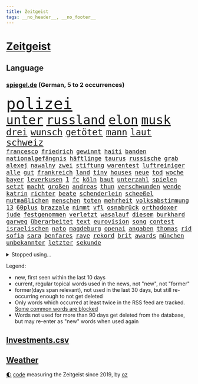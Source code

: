 ```yaml
---
title: Zeitgeist
tags: __no_header__, __no_footer__
---
```


# [Zeitgeist](https://oliz.io/zeitgeist/)

## Language

<h3><a href="https://www.spiegel.de" target="_blank">spiegel.de</a> (German, 5 to 2 occurrences)</h3>
<p style="font-family:monospace">
<span style="font-size:32pt"><a href="news_links.html#polizei" class="current">polizei</a></span>
<br>
<span style="font-size:25pt"><a href="news_links.html#unter" class="current">unter</a></span>
<span style="font-size:25pt"><a href="news_links.html#russland" class="current">russland</a></span>
<span style="font-size:25pt"><a href="news_links.html#elon" class="current">elon</a></span>
<span style="font-size:25pt"><a href="news_links.html#musk" class="current">musk</a></span>
<br>
<span style="font-size:18pt"><a href="news_links.html#drei" class="current">drei</a></span>
<span style="font-size:18pt"><a href="news_links.html#wunsch" class="current">wunsch</a></span>
<span style="font-size:18pt"><a href="news_links.html#getötet" class="current">getötet</a></span>
<span style="font-size:18pt"><a href="news_links.html#mann" class="current">mann</a></span>
<span style="font-size:18pt"><a href="news_links.html#laut" class="current">laut</a></span>
<span style="font-size:18pt"><a href="news_links.html#schweiz" class="current">schweiz</a></span>
<br>
<span style="font-size:12pt"><a href="news_links.html#francesco" class="new">francesco</a></span>
<span style="font-size:12pt"><a href="news_links.html#friedrich" class="current">friedrich</a></span>
<span style="font-size:12pt"><a href="news_links.html#gewinnt" class="current">gewinnt</a></span>
<span style="font-size:12pt"><a href="news_links.html#haiti" class="new">haiti</a></span>
<span style="font-size:12pt"><a href="news_links.html#banden" class="current">banden</a></span>
<span style="font-size:12pt"><a href="news_links.html#nationalgefängnis" class="new">nationalgefängnis</a></span>
<span style="font-size:12pt"><a href="news_links.html#häftlinge" class="current">häftlinge</a></span>
<span style="font-size:12pt"><a href="news_links.html#taurus" class="current">taurus</a></span>
<span style="font-size:12pt"><a href="news_links.html#russische" class="current">russische</a></span>
<span style="font-size:12pt"><a href="news_links.html#grab" class="current">grab</a></span>
<span style="font-size:12pt"><a href="news_links.html#alexej" class="current">alexej</a></span>
<span style="font-size:12pt"><a href="news_links.html#nawalny" class="current">nawalny</a></span>
<span style="font-size:12pt"><a href="news_links.html#zwei" class="current">zwei</a></span>
<span style="font-size:12pt"><a href="news_links.html#stiftung" class="current">stiftung</a></span>
<span style="font-size:12pt"><a href="news_links.html#warentest" class="current">warentest</a></span>
<span style="font-size:12pt"><a href="news_links.html#luftreiniger" class="new">luftreiniger</a></span>
<span style="font-size:12pt"><a href="news_links.html#alle" class="current">alle</a></span>
<span style="font-size:12pt"><a href="news_links.html#gut" class="current">gut</a></span>
<span style="font-size:12pt"><a href="news_links.html#frankreich" class="current">frankreich</a></span>
<span style="font-size:12pt"><a href="news_links.html#land" class="current">land</a></span>
<span style="font-size:12pt"><a href="news_links.html#tiny" class="new">tiny</a></span>
<span style="font-size:12pt"><a href="news_links.html#houses" class="new">houses</a></span>
<span style="font-size:12pt"><a href="news_links.html#neue" class="current">neue</a></span>
<span style="font-size:12pt"><a href="news_links.html#tod" class="current">tod</a></span>
<span style="font-size:12pt"><a href="news_links.html#woche" class="current">woche</a></span>
<span style="font-size:12pt"><a href="news_links.html#bayer" class="current">bayer</a></span>
<span style="font-size:12pt"><a href="news_links.html#leverkusen" class="current">leverkusen</a></span>
<span style="font-size:12pt"><a href="news_links.html#1" class="current">1</a></span>
<span style="font-size:12pt"><a href="news_links.html#fc" class="current">fc</a></span>
<span style="font-size:12pt"><a href="news_links.html#köln" class="current">köln</a></span>
<span style="font-size:12pt"><a href="news_links.html#baut" class="current">baut</a></span>
<span style="font-size:12pt"><a href="news_links.html#unterzahl" class="new">unterzahl</a></span>
<span style="font-size:12pt"><a href="news_links.html#spielen" class="current">spielen</a></span>
<span style="font-size:12pt"><a href="news_links.html#setzt" class="current">setzt</a></span>
<span style="font-size:12pt"><a href="news_links.html#macht" class="current">macht</a></span>
<span style="font-size:12pt"><a href="news_links.html#großen" class="current">großen</a></span>
<span style="font-size:12pt"><a href="news_links.html#andreas" class="current">andreas</a></span>
<span style="font-size:12pt"><a href="news_links.html#thun" class="new">thun</a></span>
<span style="font-size:12pt"><a href="news_links.html#verschwunden" class="current">verschwunden</a></span>
<span style="font-size:12pt"><a href="news_links.html#wende" class="current">wende</a></span>
<span style="font-size:12pt"><a href="news_links.html#katrin" class="current">katrin</a></span>
<span style="font-size:12pt"><a href="news_links.html#richter" class="current">richter</a></span>
<span style="font-size:12pt"><a href="news_links.html#beate" class="new">beate</a></span>
<span style="font-size:12pt"><a href="news_links.html#schenderlein" class="new">schenderlein</a></span>
<span style="font-size:12pt"><a href="news_links.html#scheeßel" class="new">scheeßel</a></span>
<span style="font-size:12pt"><a href="news_links.html#mutmaßlichen" class="current">mutmaßlichen</a></span>
<span style="font-size:12pt"><a href="news_links.html#menschen" class="current">menschen</a></span>
<span style="font-size:12pt"><a href="news_links.html#toten" class="current">toten</a></span>
<span style="font-size:12pt"><a href="news_links.html#mehrheit" class="current">mehrheit</a></span>
<span style="font-size:12pt"><a href="news_links.html#volksabstimmung" class="new">volksabstimmung</a></span>
<span style="font-size:12pt"><a href="news_links.html#13" class="current">13</a></span>
<span style="font-size:12pt"><a href="news_links.html#60plus" class="new">60plus</a></span>
<span style="font-size:12pt"><a href="news_links.html#brazzale" class="new">brazzale</a></span>
<span style="font-size:12pt"><a href="news_links.html#nimmt" class="current">nimmt</a></span>
<span style="font-size:12pt"><a href="news_links.html#vfl" class="current">vfl</a></span>
<span style="font-size:12pt"><a href="news_links.html#osnabrück" class="current">osnabrück</a></span>
<span style="font-size:12pt"><a href="news_links.html#orthodoxer" class="new">orthodoxer</a></span>
<span style="font-size:12pt"><a href="news_links.html#jude" class="current">jude</a></span>
<span style="font-size:12pt"><a href="news_links.html#festgenommen" class="current">festgenommen</a></span>
<span style="font-size:12pt"><a href="news_links.html#verletzt" class="current">verletzt</a></span>
<span style="font-size:12pt"><a href="news_links.html#wasalauf" class="new">wasalauf</a></span>
<span style="font-size:12pt"><a href="news_links.html#diesem" class="current">diesem</a></span>
<span style="font-size:12pt"><a href="news_links.html#burkhard" class="current">burkhard</a></span>
<span style="font-size:12pt"><a href="news_links.html#garweg" class="current">garweg</a></span>
<span style="font-size:12pt"><a href="news_links.html#überarbeitet" class="new">überarbeitet</a></span>
<span style="font-size:12pt"><a href="news_links.html#text" class="current">text</a></span>
<span style="font-size:12pt"><a href="news_links.html#eurovision" class="current">eurovision</a></span>
<span style="font-size:12pt"><a href="news_links.html#song" class="current">song</a></span>
<span style="font-size:12pt"><a href="news_links.html#contest" class="current">contest</a></span>
<span style="font-size:12pt"><a href="news_links.html#israelischen" class="current">israelischen</a></span>
<span style="font-size:12pt"><a href="news_links.html#nato" class="current">nato</a></span>
<span style="font-size:12pt"><a href="news_links.html#magdeburg" class="current">magdeburg</a></span>
<span style="font-size:12pt"><a href="news_links.html#openai" class="current">openai</a></span>
<span style="font-size:12pt"><a href="news_links.html#angaben" class="current">angaben</a></span>
<span style="font-size:12pt"><a href="news_links.html#thomas" class="current">thomas</a></span>
<span style="font-size:12pt"><a href="news_links.html#rid" class="new">rid</a></span>
<span style="font-size:12pt"><a href="news_links.html#sofia" class="current">sofia</a></span>
<span style="font-size:12pt"><a href="news_links.html#sara" class="current">sara</a></span>
<span style="font-size:12pt"><a href="news_links.html#benfares" class="current">benfares</a></span>
<span style="font-size:12pt"><a href="news_links.html#raye" class="new">raye</a></span>
<span style="font-size:12pt"><a href="news_links.html#rekord" class="current">rekord</a></span>
<span style="font-size:12pt"><a href="news_links.html#brit" class="new">brit</a></span>
<span style="font-size:12pt"><a href="news_links.html#awards" class="current">awards</a></span>
<span style="font-size:12pt"><a href="news_links.html#münchen" class="current">münchen</a></span>
<span style="font-size:12pt"><a href="news_links.html#unbekannter" class="current">unbekannter</a></span>
<span style="font-size:12pt"><a href="news_links.html#letzter" class="current">letzter</a></span>
<span style="font-size:12pt"><a href="news_links.html#sekunde" class="current">sekunde</a></span>
</p>
<details>
<summary>Stopped using...</summary>
<p class="former" style="font-size:12pt">
bemüht(1228) linie(1228) aufmerksamkeit(1227) haftstrafe(1227) trat(1227) vorbild(1227) dänemark(1226) 35(1225) ausnahmen(1225) betrug(1225) bundesländer(1225) cdupolitiker(1225) echte(1225) entlässt(1225) höchsten(1225) jobs(1225) vorschläge(1225) ärzte(1225) 100000(1224) betreiber(1224) gehalt(1224) geliefert(1224) wales(1224) williams(1224) mali(1223) november(1223) software(1223) tödliche(1223) diesel(1222) kohle(1222) mediziner(1222) steigende(1222) ard(1221) aufsehen(1221) manchester(1221) unrecht(1221) anleger(1220) egal(1220) planeten(1220) urlaub(1220) ehemann(1219) investoren(1219) islamischen(1219) reiche(1219) tempo(1219) 33(1218) innenminister(1218) kriminellen(1218) landesregierung(1218) strecke(1218) kollaps(1217) debakel(1216) gebaut(1216) portugal(1216) trafen(1216) warf(1216) fragt(1215) radikale(1215) schaltet(1215) verpassen(1215) 65(1213) 2030(1212) institut(1212) juristisch(1212) licht(1212) toter(1212) unglück(1212) vorgaben(1212) mitteln(1211) rassistischen(1211) vorjahr(1211) distanz(1210) gesehen(1210) spaß(1210) zinsen(1210) crash(1209) extremen(1209) bedeutung(1207) berühmte(1207) erkenntnisse(1207) sendung(1207) anzeichen(1206) berät(1206) weckt(1206) zurückgegangen(1205) deals(1204) gefangene(1204) einschätzung(1203) pkw(1203) änderungen(1202) em(1201) brechen(1199) bundesverfassungsgericht(1196) journalist(1196) konferenz(1196) umgeht(1196) nationalen(1195) unterdessen(1190) vorläufig(1185) uhaft(1183) einkommen(1181) lehrkräfte(1179) sogenannten(1178) günther(1175) staatlichen(1175) hitler(1158) mängel(1155) einfache(1149) stopp(1142) nick(1138) wetterdienst(1133) diagnose(1115) rückgang(1088) happy(1062) werte(1025) interessen(1024) fußballnationalmannschaft(1014) kolumbien(974) auswärtige(958) kroatien(956) sichtbar(931) erfolglos(927) 20000(918) umkämpften(913) jahrzehnt(912) günstiges(910) gesetzentwurf(875) schulden(869) abtreibung(866) 15000(863) eingeführt(860) energiekosten(853) umsetzung(841) 200000(840) euländer(833) ostdeutschland(831) entsteht(804) aufgestellt(774) beschäftigen(763) geschenk(755) gezwungen(749) krankheiten(741) positiven(738) verwaltung(732) versteckte(728) lücken(716) spiegeltitelstory(714) nebenbei(705) brandenburger(703) iranische(687) organisierte(687) durchsuchen(670) weitermachen(665) hammer(656) el(639) kinderinterview(638) israelis(636) suchte(634) computer(633) budapest(630) steuerzahler(623) reporterin(622) kandidat(618) künstlichen(611) idol(605) zuwanderung(602) ängste(598) republikanern(596) trans(595) demenz(594) energieversorger(593) entschuldigen(586) ausgewertet(582) 2008(572) nachhaltigkeit(565) äußerst(565) scheiden(561) psychischen(559) auszusetzen(557) aufstand(552) beseitigt(552) hinrichtung(551) okay(546) lebenslange(545) wünsche(545) atomkraftwerk(537) angezeigt(536) verfassungsgericht(524) ernährung(522) ersetzt(518) tarifstreit(516) achtelfinale(514) fortschritt(509) kollege(506) psychologin(506) bröckelt(505) grenzgebiet(504) haustier(504) kollegin(502) verzeichnen(496) direktor(495) standard(492) autohersteller(483) großeinsatz(483) carter(480) verurteilten(480) forscht(478) bedrohungen(475) umfassende(475) human(465) heinrich(463) billigt(462) erreichbar(462) ulm(459) flugabwehr(456) one(456) geheim(455) 14jähriger(449) überzeugen(440) landesweiten(439) djokovic(437) 1991(436) dfbelf(434) gesagt(432) kurzzeitig(430) reformieren(429) verschafft(428) aufgelöst(421) geschosse(421) reichsbürger(416) al(414) nhl(413) bruchteil(412) sensation(412) ignorieren(410) krawallen(409) spezialkräfte(406) nepal(404) gebühren(403) geschwister(403) emotionale(402) rüstet(401) amtsantritt(400) ansicht(399) bildungsministerium(397) oldtimer(397) plätzen(396) c(394) 23jähriger(389) vorstandschef(388) messe(383) alcaraz(382) bundesweiten(376) manöver(376) angestiegen(374) anzeigen(373) fluggesellschaft(373) jäger(373) umdenken(372) annehmen(371) kläger(370) aufbauen(368) vermeintliche(368) geständnis(364) lokale(360) stillstand(360) 2007(358) müttern(357) radfahrer(356) moskauer(351) stil(351) austritt(349) eingeräumt(347) stürzten(345) zogen(345) schwangerschaftsabbrüche(344) wagenknechts(342) wirtschaftsleistung(340) verschwörungsmythen(339) chappatte(336) plaßmann(336) stehe(336) stuttmann(336) milliardenschwere(333) dringen(329) kartellamt(328) beides(326) angerichtet(324) arbeitskräfte(324) parteichefin(322) aktueller(321) deutliches(320) rohstoff(320) daniil(319) fluggesellschaften(319) 88(318) heimlich(317) involviert(315) linkspartei(315) reuß(311) behaupten(309) italiener(309) adhs(308) schottischen(308) halbiert(306) kleinflugzeug(305) victor(304) follower(303) absolute(300) deutlicher(300) exkanzler(300) experiment(300) umsetzbar(300) solar(299) leclerc(298) durchschnittlich(297) gedenkt(297) wärmepumpe(295) schlechtes(291) dir(289) erstem(288) billig(287) 15jährige(285) berühmtesten(285) parteitag(282) übergibt(281) regisseurin(280) auswirken(279) hamburgs(279) expertengremium(278) rechtskräftig(278) miese(276) till(276) besiegte(275) erregt(275) aufsteiger(274) inhaftierte(274) küche(272) vergabe(270) watch(270) iphones(269) 9(268) füßen(268) sparkassen(267) spektakulären(267) mahnen(266) naturschutz(264) ermöglicht(261) beruft(260) englands(260) pfleger(260) soldatinnen(259) vogel(259) 29jährige(255) dortige(255) treu(254) zahlungen(254) scharfen(250) lukas(249) bundesarbeitsgericht(246) abschaffen(245) liter(245) verriet(243) indischer(242) einbringen(241) jannik(241) sinner(241) versäumnisse(241) stock(240) oberfläche(238) argentinische(231) drückt(231) vergessene(231) anderthalb(230) auflösung(230) queere(230) rechtsruck(230) ankunft(229) dortigen(228) fußballem(228) wehen(228) preiserhöhung(225) prägte(224) rolling(223) schmidt(223) bewerbungen(222) luka(222) saßen(222) antisemitismusbeauftragte(221) xiii(220) allgäu(219) erschöpfung(219) zulieferer(219) kippe(217) übereinstimmenden(217) beißt(216) dumme(210) gerichts(210) politikerinnen(210) unterbunden(210) staatsbesuch(209) marokko(208) todesfall(207) jenaer(206) kriegsende(206) realistisch(206) wahlkommission(204) sturmtief(203) britney(201) brutaler(201) carolin(201) designer(201) spears(201) extremer(200) fahrzeugen(200) gruppenphase(200) jungs(200) tunnel(200) oppenheimer(198) entstand(197) häfen(197) lai(197) demonstrant(192) kranke(192) abzusetzen(190) gedreht(190) costa(189) intensiver(189) kohleausstieg(189) einsteigen(188) abgerissen(186) visa(186) handschlag(185) zinserhöhungen(185) faktor(184) kleinstadt(184) bayreuth(183) putschisten(183) angegeben(182) initiatoren(181) bein(177) tätig(177) karlsruher(175) knie(175) rekonstruktion(175) spanischer(175) unten(175) akzeptanz(174) goldenen(172) 24jährige(171) 43jähriger(171) fame(171) einzelhandel(169) nordkoreas(168) hall(167) rausch(167) videoapp(167) dreijährige(166) kundin(166) errungen(165) nachsehen(165) verzehr(165) evergrande(164) bombenanschlag(162) burkina(162) faso(162) rätselhafte(162) väter(161) raumsonde(159) vorzugehen(158) abhalten(157) geist(157) reformiert(157) höhle(156) entdeckten(155) explodieren(155) me(155) eugesetz(154) amtsmissbrauch(153) arbeitslosenquote(153) drohnenschwärmen(153) protestierte(153) stach(153) verschleiern(153) dončić(151) festgeld(151) geradezu(151) noten(151) achtzigerjahren(150) dallas(150) holocaustüberlebende(150) nützlich(150) bundestagsfraktion(149) charlie(149) chemnitz(149) letztere(149) mehren(149) theis(149) unschuldig(149) hungerstreik(148) johannesburg(148) kebekus(148) oppositionspolitiker(148) probe(148) rückbau(148) gleisen(147) heimspiel(147) manchem(147) mützenich(147) nagel(147) rolf(147) vollstreckt(147) entziehen(146) qualifikation(145) toxisch(145) tübingen(145) biopic(143) chip(142) zugverkehr(142) sibirien(141) studentinnen(141) einander(140) kubicki(140) schlicht(140) bullys(139) darstellung(139) eustaaten(139) lauterbachs(139) vergehen(139) weinen(139) xl(139) gerald(138) streitthema(138) winters(138) demokratischen(137) fernverkehr(137) hundekotattacke(137) verschüttete(137) gestiegene(136) management(136) population(135) schockt(135) unfaire(135) smarte(134) banknoten(132) emily(132) stärkste(132) feuerwehreinsatz(131) grenzregion(131) protestierenden(131) flüchtig(130) version(130) übergangen(130) 22jährige(128) auskommen(128) albanien(127) gewährt(127) knaus(126) olympiaqualifikation(126) bas(124) bärbel(124) gitarre(124) pub(124) unterbrechen(124) vorgeschichte(124) 55(123) del(123) furcht(123) gefüllt(123) lafontaine(123) mochte(123) verfehlte(123) hoffnungszeichen(121) lasst(121) verschanzt(121) versuche(121) handball(120) tennisspieler(120) angegangen(119) türmen(119) 35jähriger(118) airways(118) exsoldat(118) heimsieg(118) nominierung(118) geregelt(117) neuerungen(117) verletzen(117) exemplare(116) menschengemachten(116) aufgebot(115) cups(115) dunklen(115) schlussphase(115) store(115) steuerreform(114) 37jähriger(113) konkurrieren(113) migrationsdeal(113) effenbergbank(112) hamasterror(112) mobilisiert(112) schmalkalden(112) währungsfonds(112) auswirkung(111) fühlten(111) neuntklässler(111) raketenangriffe(111) wahlerfolg(111) überfüllten(111) geborene(110) schmerzen(110) schwächelnden(110) sympathien(110) abscheuliche(109) körperteile(109) nouripour(109) omid(109) vertrieben(109) cyberattacken(108) direkte(108) schlange(108) stamp(108) neukölln(107) gewähren(106) strikte(106) zuschauern(106) stadien(105) elektro(104) extremistischen(104) mordverdacht(104) jüdinnen(103) menschenrechte(103) rockband(103) stattgefunden(103) belgischen(102) bezirk(102) generalstaatsanwaltschaft(102) mentale(102) ungeschoren(102) 45jährige(101) apparat(101) gedeiht(101) pickup(101) suezkanal(101) fdpvize(100) hamasgeisel(100) winterspiele(100) chefetagen(99) einheitliche(99) finanzministerium(99) katholischer(99) luxushotel(99) sonderbeauftragte(99) verwechslung(99) appellierte(98) derby(98) konfliktparteien(98) kooperieren(98) prestigeprojekt(98) titeln(98) 1938(97) cas(97) club(97) raketenangriffen(97) sportgerichtshof(97) tennisprofi(97) abfall(96) ausruf(95) flensburg(95) mogelpackung(95) tvjournalist(95) vergebens(95) klingen(94) nacheinander(94) ablösung(93) abos(93) fürchteten(93) aktionäre(92) ansichten(92) lokführergewerkschaft(92) plünderungen(92) toben(92) 16jährigen(91) altersgruppe(91) beihilfe(91) mandanten(91) sportschau(91) verständigen(91) betroffener(90) generalprobe(90) itzehoe(90) programmierer(90) staatssekretärin(90) trockene(90) unterhändler(90) weitergabe(90) auskunft(89) bären(89) claus(89) gibt’s(89) signalisiert(89) weihnachtsgeschäft(89) weselsky(89) überdenken(89) airports(88) evangelischen(88) handelsabkommen(88) nationalmannschaftskapitän(88) raser(88) satellitendaten(88) schenken(88) süd(88) thailändische(88) tvexperten(88) unikliniken(88) unlängst(88) güntherwünsch(87) hut(87) schirichef(87) schätzung(87) 60000(86) bundesamts(86) gestritten(86) hoheit(86) ukrainerinnen(86) wiederbelebt(86) bewältigen(85) blankenese(85) bundeskriminalamt(85) eishockey(85) eishockeyspieler(85) halemba(85) kliniken(85) ringt(85) räumung(85) spdfraktionschef(85) spiegelserie(85) fußballnationalspieler(84) hamastunnel(84) leugnen(84) mavericks(84) ruht(84) schwerin(84) sicherheitspersonal(84) afdverbot(83) einläuten(83) infekte(83) nördlichen(83) signagruppe(83) torjäger(83) aufgewühlt(82) bedingt(82) bundeskartellamt(82) feuerte(82) gazakriegs(82) messegelände(82) spezialkliniken(82) anhängern(81) copa(81) gedrängt(81) haderte(81) haftstrafen(81) nbastar(81) programmierkenntnisse(81) wetten(81) bezahlung(80) evan(80) finanznöten(80) handballnationalmannschaft(80) versteuert(80) america(79) ausgetreten(79) glanz(79) kassieren(79) mob(79) rosskur(79) aufgeschoben(78) cyberangriff(78) krankenhausreform(78) seipel(78) insolvenzantrag(77) portugals(77) pädagogin(77) trainerwechsel(77) abwärtstrend(76) besorgniserregend(76) bundesverfassungsgerichts(76) dreijähriger(76) genehmigung(76) gentherapie(76) grimmeinstitut(76) grimmepreis(76) jones(76) kontra(76) levi(76) unohilfswerk(76) ärmere(76) überwiesen(76) doppel(75) embiid(75) erschrecken(75) regierungsbündnis(75) schadenfreude(75) vernunft(75) bahnverkehr(74) dogg(74) schlief(74) snoop(74) sorry(74) unterschrieben(74) vollzieht(74) wintertage(74) entspannung(73) kofferraum(73) nbasuperstar(73) npd(73) selbstbestimmung(73) versteigern(73) zurückerobert(73) zusagen(73) bauer(72) dire(72) drängeln(72) exlinkenpolitikerin(72) gleichaltrige(72) intelligente(72) knopfler(72) robbie(72) straits(72) verkehrsbehinderungen(72) weltrangliste(72) zunutze(72) einnahme(71) erkrankungen(71) galaxy(71) mehrwertsteuererhöhung(71) palästinensergebiete(71) rights(71) bett(70) buchautor(70) chiles(70) einkaufswagen(70) geärgert(70) instrumente(70) kuchen(70) senegal(70) verbliebenen(70) wählerinnen(70) campe(69) chatgpterfinder(69) falschmeldungen(69) hoffmann(69) israelhamaskonflikt(69) krankenpfleger(69) sparsam(69) fertigung(68) hundeattacken(68) huthirebellen(68) motive(68) folgerichtig(67) gesinnung(67) menschenrechtsorganisationen(67) tourt(67) abzubauen(66) aktienkurs(66) evangelische(66) gesichter(66) kreisen(66) lainer(66) superkraft(66) weltmeisterduell(66) intimleben(65) mehrwertsteuersatz(65) pfiffen(65) stanley(65) beklagen(64) beteiligen(64) bully(64) eingeschläfert(64) experimentiert(64) riesterrente(64) survival(64) tausch(64) verfallen(64) weiblich(64) 70jährige(63) bedrängnis(63) berechnung(63) berufsgruppen(63) bjelica(63) crif(63) entzogen(63) nenad(63) notbremse(63) unruhen(63) dauerkrise(62) erstarken(62) kühe(62) tina(62) vermittlungsausschuss(62) vernetzt(62) wiederbeleben(62) anhalten(61) ausgewählt(61) erträge(61) mix(61) stoffe(61) verwandeln(61) überschreiten(61) aden(60) alkoholisiert(60) kälte(60) pcrtest(60) signaholding(60) beschlagnahmen(59) besitzen(59) ehefrauen(59) gershkovich(59) gratulieren(59) hollywoodstern(59) profitierte(59) tabakindustrie(59) walk(59) widersacher(59) gymnasien(58) is(58) kanadierin(58) umständen(58) abgeordneter(57) anzutreten(57) blockbuster(57) bryan(57) gründungsparteitag(57) lebensgefährtin(57) life(57) millionenbetrug(57) zaragoza(57) aussähe(56) donnerstagmorgen(56) end(56) eugh(56) pisaergebnisse(56) vetternwirtschaft(56) ambitioniert(55) befand(55) parlamentarische(55) vorhat(55) linienrichter(54) mainstream(54) beratungsstellen(53) bestem(53) emfinale(53) halbherzig(53) mitgliedschaft(53) story(53) grand(52) guardiola(52) hebamme(52) insolvenzverfahren(52) kigesetz(52) organisieren(52) pech(52) personenverkehr(52) talenten(52) tiefsten(52) zurückgewiesen(52) eiskunstlauf(51) igel(51) wiederhergestellt(51) aufgebaut(50) geschrumpft(50) haut(50) kyoto(50) postete(50) royale(50) verschwörungstheorien(50) vorderen(50) 1968(49) erdgeschoss(49) handgreiflich(49) hinterfragt(49) inszenierung(49) luxemburg(49) reparieren(49) teamkollegen(49) tiktokvideo(49) zündete(49) auslassen(48) länderkammer(48) verfolgerduell(48) aufflog(47) wenigstens(47) behandlung(46) gedankenspiele(46) girona(46) rituelle(46) steuerliche(46) unbemannte(46) brennen(45) doktorarbeit(45) juliane(45) mehrfamilienhaus(45) abschiebepläne(44) dhbauswahl(44) gesten(44) gestresst(44) nominierungen(44) verleger(44) 02rückstand(43) ausgefallene(43) einschätzen(43) essenziell(43) hugo(43) landwirtschaftsministerium(43) mysteriöser(43) prescht(43) abgefeuert(42) dessert(42) italienischer(42) kyrgios(42) michelsen(42) mitmischen(42) untragbar(42) wohnhausbrand(42) big(41) untersuchungsbericht(41) wimbledon(41) brachial(40) erkranken(40) blackbox(39) dingen(39) edgar(39) handballem(39) hob(39) hoenig(39) sonde(39) zahnfleisch(39) abermals(38) belgorod(38) bevorzugen(38) klinikaufenthalt(38) kündigten(38) mietmarkt(38) stendal(38) verivox(38) abfluss(37) bernhard(37) erholt(37) hänge(37) jutta(37) kinderpornografie(37) leidenschaftlicher(37) milli(37) vanilli(37) verwendung(37) ärgern(37) 1995(36) dieselben(36) landesteilen(36) neugier(36) pep(36) veganes(36) dave(35) diejenigen(35) eigentum(35) fluch(35) gottesdienstbesucher(35) homo(35) müllwagen(35) vorsatz(35) wanderers(35) wolverhampton(35) barack(34) füllt(34) glaube(34) mousse(34) phoenix(34) suns(34) bescheinigt(33) fünfter(33) geschiedene(33) interviewt(33) kabul(33) kiewer(33) tiefkühltruhe(33) anerkannt(32) informationskrieg(32) orden(32) scheuer(32) skifahrer(32) untertauchen(32) eurecht(31) frieren(31) fußballtransfers(31) gelassenheit(31) tauwetter(31) verflucht(31) audi(30) krankenversicherung(30) neunte(30) sabotieren(30) unopalästinenserhilfswerks(30) verfassungsfeinde(30) anleitung(29) emobilität(29) familienrecht(29) kigenerierten(29) monatliche(29) nervig(29) polster(29) single(29) tauschten(29) bianca(28) modernisieren(28) verursachte(28) asteroid(27) bevorstehenden(27) flugzeugs(27) fähranleger(27) geheimdienstes(27) juri(27) schlüttsiel(27) sehnsucht(27) suspendierte(27) vergangenem(27) dänen(26) katz(26) schied(26) steuert(26) wettkampf(26) wmtiteln(26) britin(25) einblicken(25) expertinnen(25) landebahn(25) ritual(25) traktor(25) wohnhäuser(25) birnbaum(24) eonchef(24) kontrollierte(24) leonhard(24) profitierten(24) bestrafen(23) hero(23) komplikationen(23) lotte(23) deutschlandweit(22) hinrichten(22) ifoinstituts(22) inmitten(22) liiert(22) rekordsumme(22) rohan(22) verrückten(22) bildungssenatorin(21) empören(21) ferien(21) gekracht(21) geringerem(21) machete(21) medizinisches(21) partys(21) soul(21) staatsmann(21) 900(20) angehen(20) bauernprotesten(20) berufstätige(20) besorgte(20) geldes(20) klimakleber(20) doppelrolle(19) fis(19) irgendwie(19) iwf(19) blockaden(18) eiland(18) fieber(18) genosse(18) griffiths(18) lehrkräften(18) oscar(18) unonothilfekoordinator(18) arbeitsleben(17) biografie(17) entwickler(17) gdlstreik(17) lastwagenfahrer(17) mondlandung(17) schmeißen(17) sommermärchen(17) tätlichkeit(17) vwkonzern(17) zornig(17) abschiebehaft(16) eisiger(16) gpt(16) kratzt(16) potsdam(16) tücken(16) uniform(16) doppelgängerin(15) familienmitglieder(15) handballer(15) ingolstadt(15) sap(15) softwarekonzern(15) afdmitarbeiter(14) ausgezahlt(14) gertrud(14) gruppenspiel(14) leroy(14) mean(14) preissteigerungen(14) sané(14) vierbeiner(14) a9(13) ausgleichen(13) dominant(13) kamiński(13) knorr(13) mariusz(13) melbourne(13) politischem(13) prallte(13) spielmacher(13) verfeindet(13) argumente(12) kommissare(12) ohrringe(12) panzerabwehrraketen(12) pausiert(12) pfiffe(12) saarländische(12) warnten(12) klappen(11) kriegsgegnern(11) lieferanten(11) verspäteter(11)
</p>
</details>
<p>Legend:
<ul>
<li><span class="new">new</span>, first seen within the last 10 days</li>
<li><span class="current">current</span>, regular topical words used in the news, not "new", not "former"</li>
<li><span class="former">former(days span relevant)</span>, not used in the last 30 days, but still re-occurring enough to not get deleted</li>
<li>Only words which occurred at least twice in the RSS feed are tracked. <a href="language/filters.py">Some common words are blocked</a></li>
<li>Words not used for more than 90 days get deleted from the database, but may re-enter as "new" words when used again</li>
</ul>
</p>

## [Investments](investments.html)[.csv](investments.csv)

## [Weather](weather.html)

<footer>
<a href="javascript:toggleTheme()" class="nav">🌓</a>
<a href="https://github.com/ooz/zeitgeist">code</a> measuring the Zeitgeist since 2019, by <a href="https://oliz.io">oz</a>
</footer>
